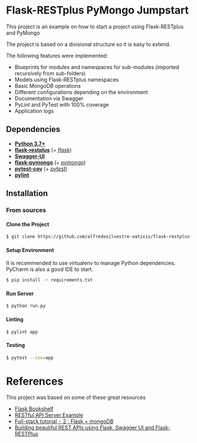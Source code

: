 Flask-RESTplus PyMongo Jumpstart
==========================

This project is an example on how to start a project using Flask-RESTplus
and PyMongo

The project is based on a divisional structure so it is easy to extend.

The following features were implemented:

* Blueprints for modules and namespaces for sub-modules (imported recursively
from sub-folders)
* Models using Flask-RESTplus namespaces
* Basic MongoDB operations
* Different configurations depending on the environment
* Documentation via Swagger
* PyLint and PyTest with 100% coverage
* Application logs



Dependencies
------------

* [**Python 3.7+**](https://www.python.org/)
* [**flask-restplus**](https://github.com/noirbizarre/flask-restplus) (+
  [*flask*](http://flask.pocoo.org/))
* [**Swagger-UI**](https://github.com/swagger-api/swagger-ui)
* [**flask-pymongo**](https://flask-pymongo.readthedocs.io/en/latest/) (+
  [*pymongo*](https://api.mongodb.com/python/current/))
* [**pytest-cov**](https://pytest-cov.readthedocs.io/en/latest/) (+
  [*pytest*](https://docs.pytest.org/en/latest/))
* [**pylint**](https://www.pylint.org/)


Installation
------------

### From sources

#### Clone the Project

```bash
$ git clone https://github.com/alfredosilvestre-natixis/flask-restplus-pymongo-jumpstart.git
```

#### Setup Environment

It is recommended to use virtualenv to manage Python dependencies. PyCharm
is also a good IDE to start.

```bash
$ pip install -r requirements.txt
```


#### Run Server

```bash
$ python run.py
```

#### Linting

```bash
$ pylint app
``` 

#### Testing

```bash
$ pytest --cov=app
```

References
============

This project was based on some of these great resources 

* [Flask Bookshelf](https://github.com/damyanbogoev/flask-bookshelf)
* [RESTful API Server Example](https://github.com/frol/flask-restplus-server-example)
* [Full-stack tutorial  -  2 : Flask + mongoDB](https://medium.com/@riken.mehta/full-stack-tutorial-flask-react-docker-ee316a46e876)
* [Building beautiful REST APIs using Flask, Swagger UI and Flask-RESTPlus](http://michal.karzynski.pl/blog/2016/06/19/building-beautiful-restful-apis-using-flask-swagger-ui-flask-restplus/)